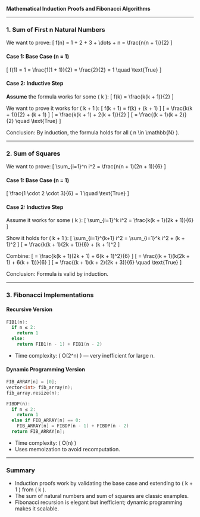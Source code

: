 **Mathematical Induction Proofs and Fibonacci Algorithms**

---

### 1. Sum of First n Natural Numbers

We want to prove:
\[ f(n) = 1 + 2 + 3 + \dots + n = \frac{n(n + 1)}{2} \]

#### Case 1: Base Case (n = 1)
\[ f(1) = 1 = \frac{1(1 + 1)}{2} = \frac{2}{2} = 1 \quad \text{True} \]

#### Case 2: Inductive Step
**Assume** the formula works for some \( k \):
\[ f(k) = \frac{k(k + 1)}{2} \]

We want to prove it works for \( k + 1 \):
\[ f(k + 1) = f(k) + (k + 1) \]
\[ = \frac{k(k + 1)}{2} + (k + 1) \]
\[ = \frac{k(k + 1) + 2(k + 1)}{2} \]
\[ = \frac{(k + 1)(k + 2)}{2} \quad \text{True} \]

Conclusion: By induction, the formula holds for all \( n \in \mathbb{N} \).

---

### 2. Sum of Squares
We want to prove:
\[ \sum_{i=1}^n i^2 = \frac{n(n + 1)(2n + 1)}{6} \]

#### Case 1: Base Case (n = 1)
\[ \frac{1 \cdot 2 \cdot 3}{6} = 1 \quad \text{True} \]

#### Case 2: Inductive Step
Assume it works for some \( k \):
\[ \sum_{i=1}^k i^2 = \frac{k(k + 1)(2k + 1)}{6} \]

Show it holds for \( k + 1 \):
\[ \sum_{i=1}^{k+1} i^2 = \sum_{i=1}^k i^2 + (k + 1)^2 \]
\[ = \frac{k(k + 1)(2k + 1)}{6} + (k + 1)^2 \]

Combine:
\[ = \frac{k(k + 1)(2k + 1) + 6(k + 1)^2}{6} \]
\[ = \frac{(k + 1)(k(2k + 1) + 6(k + 1))}{6} \]
\[ = \frac{(k + 1)(k + 2)(2k + 3)}{6} \quad \text{True} \]

Conclusion: Formula is valid by induction.

---

### 3. Fibonacci Implementations

#### Recursive Version
```cpp
FIB1(n):
  if n ≤ 2:
    return 1
  else:
    return FIB1(n - 1) + FIB1(n - 2)
```
- Time complexity: \( O(2^n) \) — very inefficient for large n.

#### Dynamic Programming Version
```cpp
FIB_ARRAY[n] = [0];
vector<int> fib_array(n);
fib_array.resize(n);

FIBDP(n):
  if n ≤ 2:
    return 1
  else if FIB_ARRAY[n] == 0:
    FIB_ARRAY[n] = FIBDP(n - 1) + FIBDP(n - 2)
  return FIB_ARRAY[n];
```
- Time complexity: \( O(n) \)
- Uses memoization to avoid recomputation.

---

### Summary
- Induction proofs work by validating the base case and extending to \( k + 1 \) from \( k \).
- The sum of natural numbers and sum of squares are classic examples.
- Fibonacci recursion is elegant but inefficient; dynamic programming makes it scalable.



